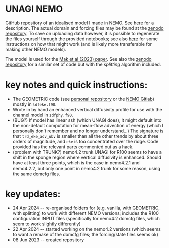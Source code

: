 # UNAGI NEMO

GitHub repository of an idealised model I made in NEMO. See [here](https://nemo-related.readthedocs.io/en/latest/nemo_notes/unagi_config.html) for a description. The actual domain and forcing files may be found at the [zenodo repository](http://dx.doi.org/10.5281/zenodo.8002828). To save on uploading data however, it is possible to regenerate the files yourself through the provided notebooks; see also [here](https://nemo-related.readthedocs.io/en/latest/nemo_notes/unagi_config.html) for some instructions on how that might work (and is likely more transferable for making other NEMO models).

The model is used for the [Mak et al (2023) paper](https://agupubs.onlinelibrary.wiley.com/doi/10.1029/2023MS003886). See also the [zenodo repository](http://dx.doi.org/10.5281/zenodo.8002828) for a similar set of code but with the _splitting_ algorithm included.

# key notes and quick instructions:
* The GEOMETRIC code (see [personal repository](https://github.com/julianmak/GEOMETRIC_code) or the [NEMO Gitlab](https://forge.nemo-ocean.eu/nemo/nemo/-/merge_requests/202)) mostly in `ldfeke.f90`.
* Wrote in by hand an enhanced vertical diffusivity profile for use with the channel model in `zdfphy.f90`.
* (BUG?) If model has linear ssh (which UNAGI does), it might default into the non-default computation for mean-flow advection of energy (which I personally don't remember and no longer understand...) The signature is that `trd_eke_adv_ubv` is smaller than all the other trends by about three orders of magnitude, and `eke` is too concentrated over the ridge. Code provided has the relevant parts commented out as a hack.
* (problem with TRUNK?) nemo4.2 trunk UNAGI for R100 seems to have a shift in the sponge region where vertical diffusivity is enhanced. Should have at least three points, which is the case in nemo4.2.1 and nemo4.2.2, but only one point in nemo4.2 trunk for some reason, using the same domcfg files.

# key updates:
* 24 Apr 2024 -- re-organised folders for (e.g. vanilla, with GEOMETRIC, with splitting) to work with different NEMO versions; includes the R100 configuration INPUT files (specifically for nemo4.2 domcfg files, which seem to work slightly differently)
* 22 Apr 2024 -- started working on the nemo4.2 versions (which seems to want a remake of the domcfg files; the forcing/state files seems ok)
* 08 Jun 2023 -- created repository

